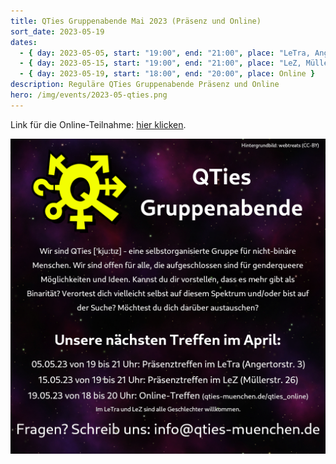 ```yaml
---
title: QTies Gruppenabende Mai 2023 (Präsenz und Online)
sort_date: 2023-05-19
dates:
  - { day: 2023-05-05, start: "19:00", end: "21:00", place: "LeTra, Angertorstraße 3" }
  - { day: 2023-05-15, start: "19:00", end: "21:00", place: "LeZ, Müllerstraße 26" }
  - { day: 2023-05-19, start: "18:00", end: "20:00", place: Online }
description: Reguläre QTies Gruppenabende Präsenz und Online
hero: /img/events/2023-05-qties.png
---
```


Link für die Online-Teilnahme: [hier klicken](/qties_online).

![](/img/events/2023-05-qties.png)
